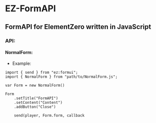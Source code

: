 # EZ-FormAPI
## FormAPI for ElementZero written in JavaScript

### API:
#### NormalForm:
- Example:
```
import { send } from "ez:formui";
import { NormalForm } from "path/to/NormalForm.js";

var Form = new NormalForm()

Form
    .setTitle("FormAPI")
    .setContent("Content")
    .addButton("Close")

    send(player, Form.form, callback
```
